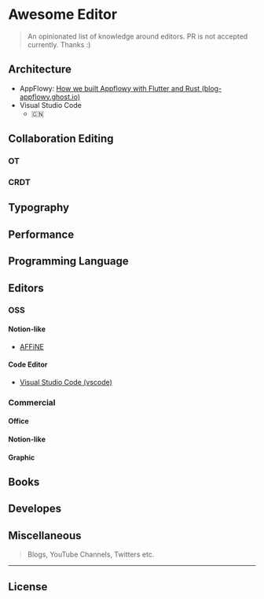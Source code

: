# Awesome Editor

> An opinionated list of knowledge around editors. PR is not accepted currently. Thanks :)

## Architecture

- AppFlowy: [How we built Appflowy with Flutter and Rust (blog-appflowy.ghost.io)](https://blog-appflowy.ghost.io/tech-design-flutter-rust/)
- Visual Studio Code
  - 🇨🇳

## Collaboration Editing

### OT

### CRDT

## Typography

## Performance

## Programming Language

## Editors

### OSS

#### Notion-like

- [AFFiNE](https://github.com/affine)

#### Code Editor

- [Visual Studio Code (vscode)](https://github.com/Microsoft/vscode)

### Commercial

#### Office

#### Notion-like

#### Graphic

## Books

## Developes

## Miscellaneous

> Blogs, YouTube Channels, Twitters etc.

---

## License
